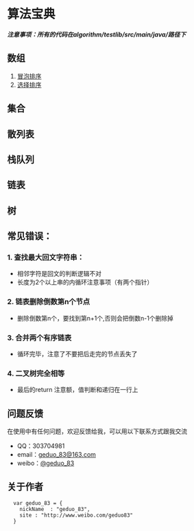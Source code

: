 # 算法宝典
***注意事项：所有的代码在algorithm/testlib/src/main/java/路径下***
## 数组
1. [冒泡排序](https://github.com/geduo83/algorithm/blob/master/testlib/src/main/java/A%E6%95%B0%E7%BB%84/A001%E5%86%92%E6%B3%A1%E6%8E%92%E5%BA%8F/MainAlgorithm.java)
2. [选择排序](https://github.com/geduo83/algorithm/blob/master/testlib/src/main/java/A%E6%95%B0%E7%BB%84/A002%E9%80%89%E6%8B%A9%E6%8E%92%E5%BA%8F/MainAlgorithm.java)
## 集合
## 散列表
## 栈队列
## 链表
## 树
## 常见错误：

### 1. 查找最大回文字符串：
* 相邻字符是回文的判断逻辑不对
* 长度为2个以上串的内循环注意事项（有两个指针）

### 2. 链表删除倒数第n个节点
* 删除倒数第n个，要找到第n+1个,否则会把倒数n-1个删除掉

### 3. 合并两个有序链表
* 循环完毕，注意了不要把后走完的节点丢失了

### 4. 二叉树完全相等
* 最后的return 注意额，值判断和递归在一行上  

## 问题反馈
在使用中有任何问题，欢迎反馈给我，可以用以下联系方式跟我交流
* QQ：303704981
* email：geduo_83@163.com
* weibo：[@geduo_83](http://www.weibo.com/geduo83)

## 关于作者
```
  var geduo_83 = {
    nickName  : "geduo_83",
    site : "http://www.weibo.com/geduo83"
  }
```
